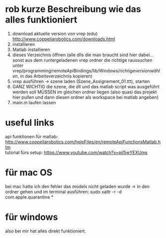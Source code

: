 # rob kurze Beschreibung wie das alles funktioniert

1. download aktuelle version von vrep (edu) http://www.coppeliarobotics.com/downloads.html
2. installieren
3. Matlab installieren
4. dieses Verzeichnis öffnen (alle dlls die man braucht sind hier dabei... sonst aus dem runtergeladenen vrep ordner die richtige raussuchen unter vrep/programming/remoteApiBindings/lib/Windows/$richtige version wählen$, in das Arbeitsverzeichnis kopieren)
5. vrep ausführen -> szene laden (Szene_Assignement_01.ttt), starten
6. GANZ WICHTIG die szene, die dll und das matlab script was ausgeführt werden soll MÜSSEN im gleichen ordner liegen (also quasi das projekt hier pullen und dann diesen ordner als workspace bei matlab angeben)
7. main.m laufen lassen

# useful links
api funktionen für matlab: http://www.coppeliarobotics.com/helpFiles/en/remoteApiFunctionsMatlab.htm  <br>
tutorial fürs setup: https://www.youtube.com/watch?v=piI5wYEXUms

# für mac OS
bei mac hatte ich den fehler das models nicht geladen wurde -> in den ordner gehen und im terminal ausführen:
sudo xattr -r -d com.apple.quarantine *

# für windows
also bei mir hat alles direkt funktioniert. 

